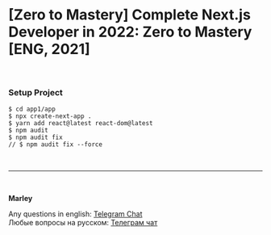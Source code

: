 # [Zero to Mastery] Complete Next.js Developer in 2022: Zero to Mastery [ENG, 2021]

<br/>

### Setup Project

```
$ cd app1/app
$ npx create-next-app .
$ yarn add react@latest react-dom@latest
$ npm audit
$ npm audit fix
// $ npm audit fix --force
```

<br/>

---

<br/>

**Marley**

Any questions in english: <a href="https://jsdev.org/chat/">Telegram Chat</a>  
Любые вопросы на русском: <a href="https://jsdev.ru/chat/">Телеграм чат</a>
